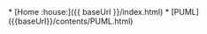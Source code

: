 <navigation>
* [Home :house:]({{ baseUrl }}/index.html)
* [PUML]({{baseUrl}}/contents/PUML.html)
<!-- * [Topic 2]({{baseUrl}}/contents/topic2.html)
* Topic 3 :expanded:
  * [Topic 3a]({{baseUrl}}/contents/topic3a.html)
  * [Topic 3b]({{baseUrl}}/contents/topic3b.html) -->
</navigation>